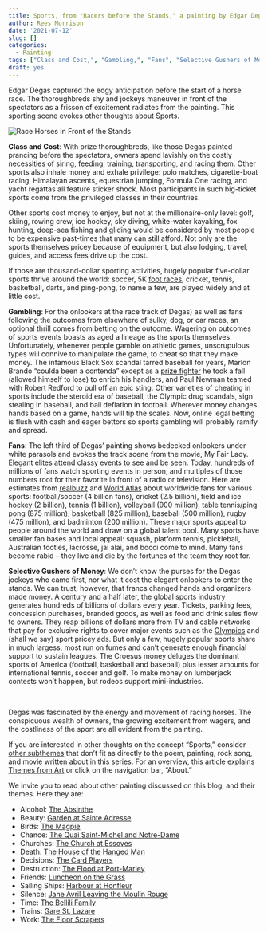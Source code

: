 ```yaml
---
title: Sports, from "Racers before the Stands," a painting by Edgar Degas
author: Rees Morrison
date: '2021-07-12'
slug: []
categories:
  - Painting
tags: ["Class and Cost,", "Gambling,", "Fans", "Selective Gushers of Money",]
draft: yes
---
```


Edgar Degas captured the edgy anticipation before the start of a horse race.  The thoroughbreds shy and jockeys maneuver in front of the spectators as a frisson of excitement radiates from the painting. This sporting scene evokes other thoughts about Sports.

<!--more-->

![Race Horses in Front of the Stands](/media/SportsHorseRace.jpg)

**Class and Cost**:  With prize thoroughbreds, like those Degas painted prancing before the spectators, owners spend lavishly on the costly necessities of siring, feeding, training, transporting, and racing them.  Other sports also inhale money and exhale privilege: polo matches, cigarette-boat racing, Himalayan ascents, equestrian jumping, Formula One racing, and yacht regattas all feature sticker shock.  Most participants in such big-ticket sports come from the privileged classes in their countries.  

Other sports cost money to enjoy, but not at the millionaire-only level: golf, skiing, rowing crew, ice hockey, sky diving, white-water kayaking, fox hunting, deep-sea fishing and gliding would be considered by most people to be expensive past-times that many can still afford.  Not only are the sports themselves pricey because of equipment, but also lodging, travel, guides, and access fees drive up the cost.  

If those are thousand-dollar sporting activities, hugely popular five-dollar sports thrive around the world: soccer, 5K [foot races](Athlete), cricket, tennis, basketball, darts, and ping-pong, to name a few, are played widely and at little cost. 

**Gambling**:  For the onlookers at the race track of Degas) as well as fans following the outcomes from elsewhere of sulky, dog, or car races, an optional thrill comes from betting on the outcome.  Wagering on outcomes of sports events boasts as aged a lineage as the sports themselves.  Unfortunately, whenever people gamble on athletic games, unscrupulous types will connive to manipulate the game, to cheat so that they make money.  The infamous Black Sox scandal tarred baseball for years, Marlon Brando “coulda been a contenda” except as a [prize fighter](Boxer) he took a fall (allowed himself to lose) to enrich his handlers, and Paul Newman teamed with Robert Redford to pull off an epic sting.  Other varieties of cheating in sports include the steroid era of baseball, the Olympic drug scandals, sign stealing in baseball, and ball deflation in football.  Wherever money changes hands based on a game, hands will tip the scales.  Now, online legal betting is flush with cash and eager bettors so sports gambling will probably ramify and spread.  

**Fans**:  The left third of Degas’ painting shows bedecked onlookers under white parasols and evokes the track scene from the movie, My Fair Lady.  Elegant elites attend classy events to see and be seen.  Today, hundreds of millions of fans watch sporting events in person, and multiples of those numbers root for their favorite in front of a radio or television.  Here are estimates from [realbuzz](https://www.realbuzz.com/articles-interests/sports-activities/article/top-10-most-popular-participation-sports-in-the-world/) and [World Atlas]( https://www.worldatlas.com/articles/what-are-the-most-popular-sports-in-the-world.html) about worldwide fans for various sports:  football/soccer (4 billion fans), cricket (2.5 billion), field and ice hockey (2 billion), tennis (1 billion), volleyball (900 million), table tennis/ping pong (875 million),  basketball (825 million), baseball (500 million), rugby (475 million), and badminton (200 million). These major sports appeal to people around the world and draw on a global talent pool. Many sports have smaller fan bases and local appeal: squash, platform tennis, pickleball, Australian footies, lacrosse, jai alai, and bocci come to mind.  Many fans become rabid – they live and die by the fortunes of the team they root for.

**Selective Gushers of Money**: We don’t know the purses for the Degas jockeys who came first, nor what it cost the elegant onlookers to enter the stands.  We can trust, however, that francs changed hands and organizers made money.  A century and a half later, the global sports industry generates hundreds of billions of dollars every year.  Tickets, parking fees, concession purchases, branded goods, as well as food and drink sales flow to owners. They reap billions of dollars more from TV and cable networks that pay for exclusive rights to cover major events such as the [Olympics](Chariots) and (shall we say) sport pricey ads.  But only a few, hugely popular sports share in much largess; most run on fumes and can’t generate enough financial support to sustain leagues.  The Croesus money deluges the dominant sports of America (football, basketball and baseball) plus lesser amounts for international tennis, soccer and golf.  To make money on lumberjack contests won’t happen, but rodeos support mini-industries.  

&nbsp;

Degas was fascinated by the energy and movement of racing horses.  The conspicuous wealth of owners, the growing excitement from wagers, and the costliness of the sport are all evident from the painting.

If you are interested in other thoughts on the concept “Sports,” consider [other subthemes](     ) that don’t fit as directly to the poem, painting, rock song, and movie written about in this series.  For an overview, this article explains [Themes from Art](http://bit.ly/3sRXopI) or click on the navigation bar, “About.”

We invite you to read about other painting discussed on this blog, and their themes.  Here they are: 

* Alcohol: [The Absinthe](https://themesfromart.com/post/2021-02-03-alcohol-absinthe-degas/alcoholabsinthedegas/)
* Beauty: [Garden at Sainte Adresse](https://themesfromart.com/post/2021-04-21-beauty-garden-at-sainte-adresse-from-a-painting-by-claude-monet/beautystadress/)
* Birds: [The Magpie](https://themesfromart.com/post/2021-06-07-birds-the-magpie-a-painting-by-claude-monet/birdsmagpie/)
* Chance: [The Quai Saint-Michel and Notre-Dame](http://localhost:4321/post/2021-03-14-chancechurch/chancechurch/)
* Churches: [The Church at Essoyes](https://themesfromart.com/post/2021-05-21-churches-from-the-church-at-essoyes-a-painting-by-pierre-auguste-renoir/churchesrenoir/)  
* Death: [The House of the Hanged Man](https://themesfromart.com/post/2021-05-03-death-from-house-of-the-hanged-man-a-painting-by-paul-cezanne/deathhanged/)
* Decisions: [The Card Players](https://themesfromart.com/post/2021-02-08-decisions-the-card-players-a-painting-by-paul-cezanne/decisionscardplayerscezanne/)
* Destruction: [The Flood at Port-Marley](https://themesfromart.com/post/2021-02-18-destruction-from-flood-at-port-marly-a-painting-by-alfred-sisley/destructionflood/)
* Friends: [Luncheon on the Grass](https://themesfromart.com/post/2021-06-20-friends-luncheon-on-the-grass-a-painting-by-edouard-manet/friendsluncheon/)
* Sailing Ships: [Harbour at Honfleur](https://themesfromart.com/post/2021-06-26-sailing-ships-harbour-at-honfleur-a-painting-by-georges-seurat/sailinghonfleur/)
* Silence: [Jane Avril Leaving the Moulin Rouge](https://themesfromart.com/post/silenceavril/)
* Time:	[The Bellili Family](https://themesfromart.com/post/2021-03-08-time-from-the-bellili-family-by-edgar-degas/timebellili/)
* Trains: [Gare St. Lazare](https://themesfromart.com/post/2021-05-10-trainslazare/trainslazare/)     
* Work:	 [The Floor Scrapers](https://themesfromart.com/post/2021-02-26-workscrapers/workscrapers/)

